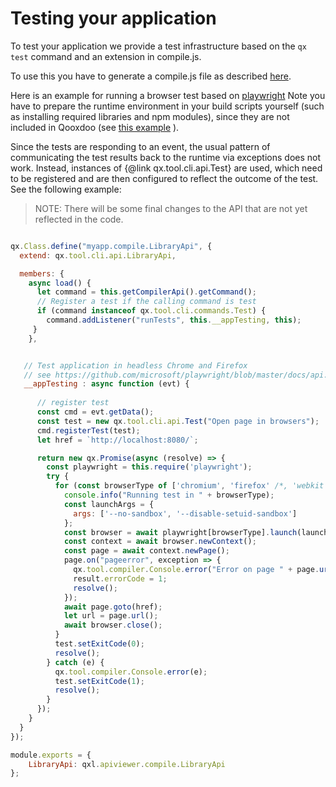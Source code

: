 # Testing your application

To test your application we provide a test infrastructure based on the
`qx test` command and an extension in compile.js.

To use this you have to generate a compile.js file as
described [here](../compiler/configuration/api.md#compile.js).

Here is an example for running a browser test based on
[playwright](https://www.npmjs.com/package/playwright) Note
you have to prepare the runtime environment in your build
scripts yourself (such as installing required libraries and
npm modules), since they are not included in Qooxdoo (see 
[this example](https://github.com/Qooxdoo/qxl.apiviewer/blob/master/.github/workflows/build-and-deploy.yml)
).

Since the tests are responding to an event, the usual pattern of
communicating the test results back to the runtime via exceptions does
not work. Instead, instances of {@link qx.tool.cli.api.Test} are used,
which need to be registered and are then configured to reflect the
outcome of the test. See the following example:

> NOTE: There will be some final changes to the API that are not yet
> reflected in the code.

```javascript

qx.Class.define("myapp.compile.LibraryApi", {
  extend: qx.tool.cli.api.LibraryApi,

  members: {
    async load() {
      let command = this.getCompilerApi().getCommand();
      // Register a test if the calling command is test
      if (command instanceof qx.tool.cli.commands.Test) {
        command.addListener("runTests", this.__appTesting, this);
     }
    },


   // Test application in headless Chrome and Firefox
   // see https://github.com/microsoft/playwright/blob/master/docs/api.md
   __appTesting : async function (evt) {
  
      // register test
      const cmd = evt.getData();
      const test = new qx.tool.cli.api.Test("Open page in browsers");
      cmd.registerTest(test);
      let href = `http://localhost:8080/`;

      return new qx.Promise(async (resolve) => {
        const playwright = this.require('playwright');
        try {
          for (const browserType of ['chromium', 'firefox' /*, 'webkit'*/]) {
            console.info("Running test in " + browserType);
            const launchArgs = {
              args: ['--no-sandbox', '--disable-setuid-sandbox']
            };
            const browser = await playwright[browserType].launch(launchArgs);
            const context = await browser.newContext();
            const page = await context.newPage();
            page.on("pageerror", exception => {
              qx.tool.compiler.Console.error("Error on page " + page.url());
              result.errorCode = 1;
              resolve();
            });
            await page.goto(href);
            let url = page.url();
            await browser.close();
          }
          test.setExitCode(0);
          resolve();
        } catch (e) {
          qx.tool.compiler.Console.error(e);
          test.setExitCode(1);
          resolve();
        }
      });
    }
  }
});

module.exports = {
    LibraryApi: qxl.apiviewer.compile.LibraryApi
};

```
